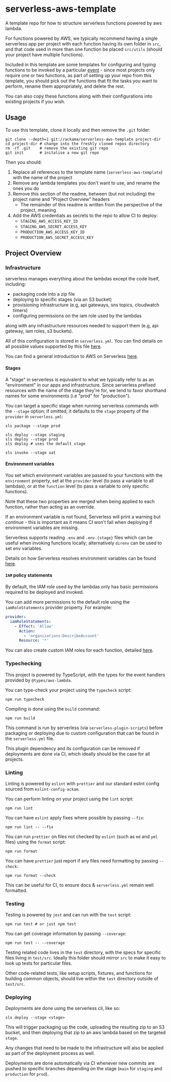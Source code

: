 # serverless-aws-template

A template repo for how to structure serverless functions powered by aws lambda.

For functions powered by AWS, we typically recommend having a single serverless
app per project with each function having its own folder in `src`, and that code
used in more than one function be placed `src/utils` (should your project have
multiple functions).

Included in this template are some templates for configuring and typing
functions to be invoked by a particular
[event](https://www.serverless.com/framework/docs/providers/aws/events/) - since
most projects only require one or two functions, as part of setting up your repo
from this template, you should pick out the functions that fit the tasks you
want to perform, rename them appropriately, and delete the rest.

You can also copy these functions along with their configurations into existing
projects if you wish.

## Usage

To use this template, clone it locally and then remove the `.git` folder:

```
git clone --depth=1 git://ackama/serverless-aws-template project-dir
cd project-dir # change into the freshly cloned repos directory
rm -rf .git    # remove the existing git repo
git init       # initalise a new git repo
```

Then you should:

1. Replace all references to the template name (`serverless-aws-template`) with
   the name of the project
1. Remove any lambda templates you don't want to use, and rename the ones you do
1. Remove this section of the readme, between (but not including) the project
   name and "Project Overview" headers
   - The remainder of this readme is written from the perspective of the
     project, meaning
1. Add the AWS credentials as secrets to the repo to allow CI to deploy:
   - `STAGING_AWS_ACCESS_KEY_ID`
   - `STAGING_AWS_SECRET_ACCESS_KEY`
   - `PRODUCTION_AWS_ACCESS_KEY_ID`
   - `PRODUCTION_AWS_SECRET_ACCESS_KEY`

## Project Overview

### Infrastructure

serverless manages everything about the lambdas except the code itself,
including:

- packaging code into a zip file
- deploying to specific stages (via an S3 bucket)
- provisioning infrastructure (e.g, api gateways, sns topics, cloudwatch timers)
- configuring permissions on the iam role used by the lambdas

along with any infrastructure resources needed to support them (e.g, api
gateway, iam roles, s3 buckets).

All of this configuration is stored in `serverless.yml`. You can find details on
all possible values supported by this file
[here](https://www.serverless.com/framework/docs/providers/aws/guide/serverless.yml/).

You can find a general introduction to AWS on Serverless
[here](https://www.serverless.com/framework/docs/providers/aws/guide/intro/).

#### Stages

A "stage" in serverless is equivalent to what we typically refer to as an
"environment" in our apps and infrastructure. Since serverless prefixed
resources with the name of the stage they're for, we tend to favor shorthand
names for some environments (i.e "prod" for "production").

You can target a specific stage when running serverless commands with the
`--stage` option; if omitted, it defaults to the `stage` property of the
`provider` in `serverless.yml`:

```shell
sls package --stage prod

sls deploy --stage staging
sls deploy --stage prod
sls deploy # uses the default stage

sls invoke --stage uat
```

#### Environment variables

You set which environment variables are passed to your functions with the
`environment` property, set at the `provider` level (to pass a variable to all
lambdas), or at the `function` level (to pass a variable to only specific
functions).

Note that these two properties are merged when being applied to each function,
rather than acting as an override.

If an environment variable is not found, Serverless will print a warning but
_continue_ - this is important as it means CI won't fail when deploying if
environment variables are missing.

Serverless supports reading `.env` and `.env.{stage}` files which can be useful
when invoking functions locally; alternatively `direnv` can be used to set env
variables.

Details on how Serverless resolves environment variables can be found
[here](https://www.serverless.com/framework/docs/environment-variables/).

#### `IAM` policy statements

By default, the IAM role used by the lambdas only has basic permissions required
to be deployed and invoked.

You can add more permissions to the default role using the `iamRoleStatements`
provider property. For example:

```yaml
provider:
  iamRoleStatements:
    - Effect: 'Allow'
      Action:
        - 'organizations:DescribeAccount'
      Resource: '*'
```

You can also create custom IAM roles for each function, detailed
[here](https://www.serverless.com/framework/docs/providers/aws/guide/iam/).

### Typechecking

This project is powered by TypeScript, with the types for the event handlers
provided by `@types/aws-lambda`.

You can type-check your project using the `typecheck` script:

    npm run typecheck

Compiling is done using the `build` command:

    npm run build

This command is run by serverless (via `serverless-plugin-scripts`) before
packaging or deploying due to custom configuration that can be found in the
`serverless.yml` file.

This plugin dependency and its configuration can be removed if deployments are
done via CI, which ideally should be the case for all projects.

### Linting

Linting is powered by `eslint` with `prettier` and our standard eslint config
sourced from `eslint-config-ackam`.

You can perform linting on your project using the `lint` script:

    npm run lint

You can have `eslint` apply fixes where possible by passing `--fix`:

    npm run lint -- --fix

You can run `prettier` on files not checked by `eslint` (such as `md` and `yml`
files) using the `format` script:

    npm run format

You can have `prettier` just report if any files need formatting by passing
`--check`:

    npm run format --check

This can be useful for CI, to ensure docs & `serverless.yml` remain well
formatted.

### Testing

Testing is powered by `jest` and can run with the `test` script:

    npm run test # or just npm test

You can get coverage information by passing `--coverage`:

    npm run test -- --coverage

Testing related code lives in the `test` directory, with the specs for specific
files living in `test/src`. Ideally this folder should mirror `src` to make it
easy to look up tests for particular files.

Other code-related tests, like setup scripts, fixtures, and functions for
building common objects, should live within the `test` directory outside of
`test/src`.

### Deploying

Deployments are done using the serverless cli, like so:

    sls deploy --stage <stage>

This will trigger packaging up the code, uploading the resulting zip to an S3
bucket, and then deploying that zip to an aws lambda based on the targeted
`stage`.

Any changes that need to be made to the infrastructure will also be applied as
part of the deployment process as well.

Deployments are done automatically via CI whenever new commits are pushed to
specific branches depending on the stage (`main` for `staging` and `production`
for `prod`).
